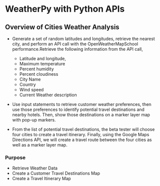 # **WeatherPy with Python APIs**
	
## **Overview of Cities Weather Analysis** 
* Generate a set of random latitudes and longitudes, retrieve the nearest city, and perform an API call with the OpenWeatherMapSchool performance.Retrieve the following information from the API call, 
	* Latitude and longitude, 
	* Maximum temperature
	* Percent humidity
	* Percent cloudiness
	* City Name
	* Country 
	* Wind speed
	* Current Weather description

* Use input statements to retrieve customer weather preferences, then use those preferences to identify potential travel destinations and nearby hotels. Then, show those destinations on a marker layer map with pop-up markers.

* From the list of potential travel destinations, the beta tester will choose four cities to create a travel itinerary. Finally, using the Google Maps Directions API, we will create a travel route between the four cities as well as a marker layer map.
 
 
### Purpose 
* Retrieve Weather Data
* Create a Customer Travel Destinations Map
* Create a Travel Itinerary Map


